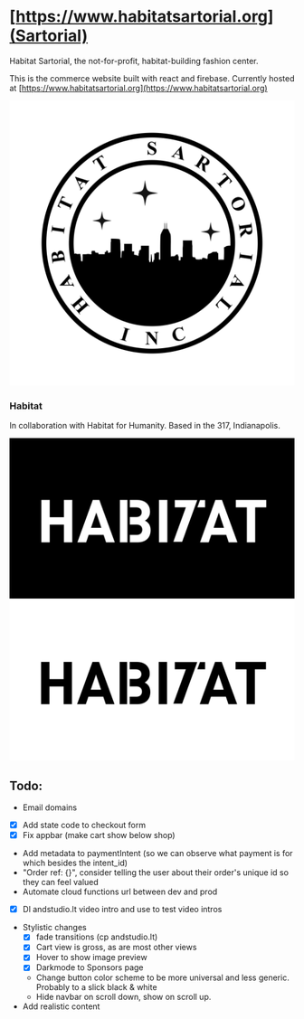 # [https://www.habitatsartorial.org](Sartorial)

Habitat Sartorial, the not-for-profit, habitat-building fashion center.

This is the commerce website built with react and firebase. Currently hosted at [https://www.habitatsartorial.org](https://www.habitatsartorial.org)

![sartorial logo](public/images/HS_rotary.jpeg)

### Habitat

In collaboration with Habitat for Humanity. Based in the 317, Indianapolis.

![Sartorial](public/images/ha317at.001.jpeg)
![Sartorial](public/images/ha317at.002.jpeg)


## Todo:

- Email domains
- [x] Add state code to checkout form
- [x] Fix appbar (make cart show below shop)
- Add metadata to paymentIntent (so we can observe what payment is for which besides the intent_id)
- "Order ref: {}", consider telling the user about their order's unique id so they can feel valued
- Automate cloud functions url between dev and prod
- [x] Dl andstudio.lt video intro and use to test video intros
- Stylistic changes
  - [x] fade transitions (cp andstudio.lt)
  - [x] Cart view is gross, as are most other views
  - [x] Hover to show image preview
  - [x] Darkmode to Sponsors page
  - Change button color scheme to be more universal and less generic. Probably to a slick black & white
  - Hide navbar on scroll down, show on scroll up.
- Add realistic content

